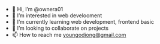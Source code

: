 - 👋 Hi, I’m @ownera01
- 👀 I’m interested in web develooment
- 🌱 I’m currently learning web development, frontend basic
- 💞️ I’m looking to collaborate on projects
- 📫 How to reach me youngodiong@gmail.com

<!---
ownera01/ownera01 is a ✨ special ✨ repository because its `README.md` (this file) appears on your GitHub profile.
You can click the Preview link to take a look at your changes.
--->
